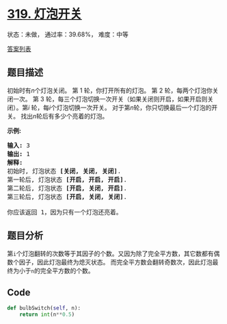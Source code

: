 # [319. 灯泡开关](https://leetcode-cn.com/problems/bulb-switcher)

状态：未做， 通过率：39.68%， 难度：中等

[答案列表](Solutions/answer_list.md)

## 题目描述
初始时有*n*个灯泡关闭。 第 1 轮，你打开所有的灯泡。 第 2 轮，每两个灯泡你关闭一次。 第 3 轮，每三个灯泡切换一次开关（如果关闭则开启，如果开启则关闭）。第*i* 轮，每*i*个灯泡切换一次开关。 对于第*n*轮，你只切换最后一个灯泡的开关。 找出*n*轮后有多少个亮着的灯泡。

**示例:**

<pre><strong>输入: </strong>3
<strong>输出:</strong> 1 
<strong>解释:</strong> 
初始时, 灯泡状态 <strong>[关闭, 关闭, 关闭]</strong>.
第一轮后, 灯泡状态 <strong>[开启, 开启, 开启]</strong>.
第二轮后, 灯泡状态 <strong>[开启, 关闭, 开启]</strong>.
第三轮后, 灯泡状态 <strong>[开启, 关闭, 关闭]</strong>. 

你应该返回 1，因为只有一个灯泡还亮着。
</pre>


## 题目分析
第`i`个灯泡翻转的次数等于其因子的个数。又因为除了完全平方数，其它数都有偶数个因子，因此灯泡最终为熄灭状态。
而完全平方数会翻转奇数次，因此灯泡最终为小于`n`的完全平方数的个数。


## Code
```python
def bulbSwitch(self, n):
    return int(n**0.5)
```
